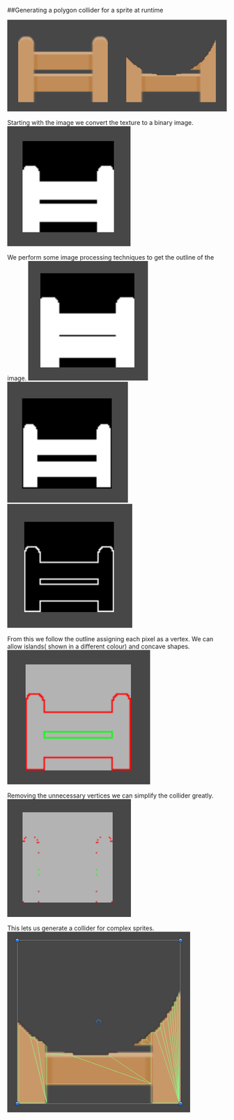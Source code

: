 ##Generating a polygon collider for a sprite at runtime

![](/Screenshots/Fence1.png)

Starting with the image we convert the texture to a binary image.
![](/Screenshots/FenceBinaryimage.PNG)

We perform some image processing techniques to get the outline of the image.
![](/Screenshots/FenceDilation.PNG)
![](/Screenshots/FenceErosion.PNG)
![](/Screenshots/FenceSubtraction.PNG)

From this we follow the outline assigning each pixel as a vertex. We can allow islands( shown in a different colour) and concave shapes.
![](/Screenshots/FenceVerts.PNG)

Removing the unnecessary vertices we can simplify the collider greatly.
![](/Screenshots/FenceVertReduced.PNG)

This lets us generate a collider for complex sprites.
![](/Screenshots/FenceFinal.PNG)
